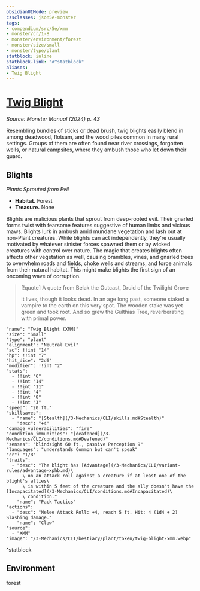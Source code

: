 ```yaml
---
obsidianUIMode: preview
cssclasses: json5e-monster
tags:
- compendium/src/5e/xmm
- monster/cr/1-8
- monster/environment/forest
- monster/size/small
- monster/type/plant
statblock: inline
statblock-link: "#^statblock"
aliases:
- Twig Blight
---
```

# [Twig Blight](3-Mechanics\CLI\bestiary\plant/twig-blight-xmm.md)
*Source: Monster Manual (2024) p. 43*  

Resembling bundles of sticks or dead brush, twig blights easily blend in among deadwood, flotsam, and the wood piles common in many rural settings. Groups of them are often found near river crossings, forgotten wells, or natural campsites, where they ambush those who let down their guard.

## Blights

*Plants Sprouted from Evil*

- **Habitat.** Forest  
- **Treasure.** None  

Blights are malicious plants that sprout from deep-rooted evil. Their gnarled forms twist with fearsome features suggestive of human limbs and vicious maws. Blights lurk in ambush amid mundane vegetation and lash out at non-Plant creatures. While blights can act independently, they're usually motivated by whatever sinister forces spawned them or by wicked creatures with control over nature. The magic that creates blights often affects other vegetation as well, causing brambles, vines, and gnarled trees to overwhelm roads and fields, choke wells and streams, and force animals from their natural habitat. This might make blights the first sign of an oncoming wave of corruption.

> [!quote] A quote from Belak the Outcast, Druid of the Twilight Grove  
> 
> It lives, though it looks dead. In an age long past, someone staked a vampire to the earth on this very spot. The wooden stake was yet green and took root. And so grew the Gulthias Tree, reverberating with primal power.


```statblock
"name": "Twig Blight (XMM)"
"size": "Small"
"type": "plant"
"alignment": "Neutral Evil"
"ac": !!int "14"
"hp": !!int "7"
"hit_dice": "2d6"
"modifier": !!int "2"
"stats":
  - !!int "6"
  - !!int "14"
  - !!int "11"
  - !!int "4"
  - !!int "8"
  - !!int "3"
"speed": "20 ft."
"skillsaves":
  - "name": "[Stealth](/3-Mechanics/CLI/skills.md#Stealth)"
    "desc": "+4"
"damage_vulnerabilities": "fire"
"condition_immunities": "[deafened](/3-Mechanics/CLI/conditions.md#Deafened)"
"senses": "blindsight 60 ft., passive Perception 9"
"languages": "understands Common but can't speak"
"cr": "1/8"
"traits":
  - "desc": "The blight has [Advantage](/3-Mechanics/CLI/variant-rules/advantage-xphb.md)\
      \ on an attack roll against a creature if at least one of the blight's allies\
      \ is within 5 feet of the creature and the ally doesn't have the [Incapacitated](/3-Mechanics/CLI/conditions.md#Incapacitated)\
      \ condition."
    "name": "Pack Tactics"
"actions":
  - "desc": "Melee Attack Roll: +4, reach 5 ft. Hit: 4 (1d4 + 2) Slashing damage."
    "name": "Claw"
"source":
  - "XMM"
"image": "/3-Mechanics/CLI/bestiary/plant/token/twig-blight-xmm.webp"
```
^statblock

## Environment

forest